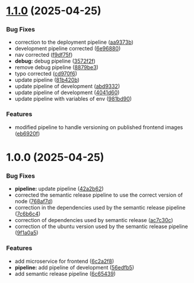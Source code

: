 # [1.1.0](https://github.com/MicroTodoSuite/microservice-app-frontend/compare/v1.0.0...v1.1.0) (2025-04-25)


### Bug Fixes

* correction to the deployment pipeline ([aa9373b](https://github.com/MicroTodoSuite/microservice-app-frontend/commit/aa9373b14aed0c6583de83f6ed13a17f7b4f1e82))
* development pipeline corrected ([6e96880](https://github.com/MicroTodoSuite/microservice-app-frontend/commit/6e9688098b2b00fd7972646a46f5cb1edcb3cb58))
* nav corrected ([f9df75f](https://github.com/MicroTodoSuite/microservice-app-frontend/commit/f9df75f0bd9a925459543d4aec08b4b6cee9becc))
* **debug:** debug pipeline ([3572f2f](https://github.com/MicroTodoSuite/microservice-app-frontend/commit/3572f2f47951a3babf8c7c030aa65500f3ffa6c9))
* remove debug pipeline ([8879be3](https://github.com/MicroTodoSuite/microservice-app-frontend/commit/8879be3372ce989adb2efc20354ecce408f4a3d6))
* typo corrected ([cd970f6](https://github.com/MicroTodoSuite/microservice-app-frontend/commit/cd970f63fdb91711bdaf84ae8c5c45763b8af783))
* update pipeline ([81b420b](https://github.com/MicroTodoSuite/microservice-app-frontend/commit/81b420b45c3becf1c14a7f9c0c9422bafc94b445))
* update pipeline of development ([abd9332](https://github.com/MicroTodoSuite/microservice-app-frontend/commit/abd93328c902dcc3e9ccd09eedb5b501fc29791b))
* update pipeline of development ([4041d60](https://github.com/MicroTodoSuite/microservice-app-frontend/commit/4041d60c6445f2afba456df77fef8e75469b6994))
* update pipeline with variables of env ([981bd90](https://github.com/MicroTodoSuite/microservice-app-frontend/commit/981bd90361b642463e712de1379924ce68b0212e))


### Features

* modified pipeline to handle versioning on published frontend images ([eb6920f](https://github.com/MicroTodoSuite/microservice-app-frontend/commit/eb6920f561bbd0b6374a17f47544679ce8063ba7))

# 1.0.0 (2025-04-25)


### Bug Fixes

* **pipeline:** update pipeline ([42a2b62](https://github.com/MicroTodoSuite/microservice-app-frontend/commit/42a2b62248f78f940de2b9383b95079e6fe71f40))
* corrected the semantic release pipeline to use the correct version of node ([768af7d](https://github.com/MicroTodoSuite/microservice-app-frontend/commit/768af7d17549b557fa400f6e29ba645a4f3a9797))
* correction in the dependencies used by the semantic release pipeline ([7c6b6c4](https://github.com/MicroTodoSuite/microservice-app-frontend/commit/7c6b6c4a345b69f20203cc33f00602e4090f1c01))
* correction of dependencies used by semantic release ([ac7c30c](https://github.com/MicroTodoSuite/microservice-app-frontend/commit/ac7c30c41d5bf79358be6c68c258c252b4b71647))
* correction of the ubuntu version used by the semantic release pipeline ([9f1a0a5](https://github.com/MicroTodoSuite/microservice-app-frontend/commit/9f1a0a57b2dc152f2ffa02d94b40101ebb150530))


### Features

* add microservice for frontend ([6c2a2f8](https://github.com/MicroTodoSuite/microservice-app-frontend/commit/6c2a2f8e964dad8530a7a7015849b1a90e281ab1))
* **pipeline:** add pipeline of development ([56edfb5](https://github.com/MicroTodoSuite/microservice-app-frontend/commit/56edfb558d8657213155e97d31f6498aa58f2721))
* add semantic release pipeline ([6c65439](https://github.com/MicroTodoSuite/microservice-app-frontend/commit/6c654393e368e8d3f497af12717b593ed4d64655))
